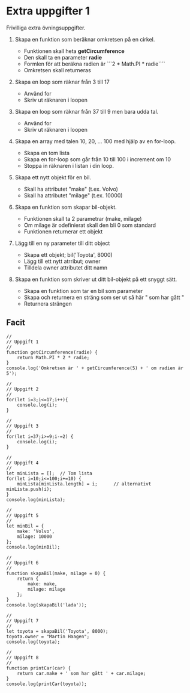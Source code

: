 # Extra uppgifter 1

Frivilliga extra övningsuppgifter. 

1. Skapa en funktion som beräknar omkretsen på en cirkel. 
    - Funktionen skall heta **getCircumference**
    - Den skall ta en parameter **radie**
    - Formlen för att beräkna radien är ```2 * Math.PI * radie````
    - Omkretsen skall returneras

2. Skapa en loop som räknar från 3 till 17
    - Använd for
    - Skriv ut räknaren i loopen

3. Skapa en loop som räknar från 37 till 9 men bara udda tal. 
    - Använd for
    - Skriv ut räknaren i loopen

4. Skapa en array med talen 10, 20, ... 100 med hjälp av en for-loop.
    - Skapa en tom lista
    - Skapa en for-loop som går från 10 till 100 i increment om 10
    - Stoppa in räknaren i listan i din loop.  

5. Skapa ett nytt objekt för en bil. 
    - Skall ha attributet "make" (t.ex. Volvo)
    - Skall ha attributet "milage" (t.ex. 10000)

6. Skapa en funktion som skapar bil-objekt. 
    - Funktionen skall ta 2 parametrar (make, milage)
    - Om milage är odefinierat skall den bli 0 som standard
    - Funktionen returnerar ett objekt

7. Lägg till en ny parameter till ditt object 
    - Skapa ett objekt; bil('Toyota', 8000)
    - Lägg till ett nytt atrribut; owner
    - Tilldela owner attributet ditt namn

8. Skapa en funktion som skriver ut ditt bil-objekt på ett snyggt sätt. 
    - Skapa en funktion som tar en bil som parameter
    - Skapa och returnera en sträng som ser ut så här "<make> som har gått <milage>"
    - Returnera strängen

## Facit
```
//
// Uppgift 1
//
function getCircumference(radie) {
    return Math.PI * 2 * radie;
}
console.log('Omkretsen är ' + getCircumference(5) + ' om radien är 5');

//
// Uppgift 2
//
for(let i=3;i<=17;i++){
    console.log(i);
}

//
// Uppgift 3
//
for(let i=37;i>=9;i-=2) {
    console.log(i);
}

// 
// Uppgift 4
//
let minLista = [];  // Tom lista
for(let i=10;i<=100;i+=10) {
    minLista[minLista.length] = i;      // alternativt minLista.push(i);
}
console.log(minLista);

//
// Uppgift 5
//
let minBil = {
    make: 'Volvo',
    milage: 10000
};
console.log(minBil);

// 
// Uppgift 6
//
function skapaBil(make, milage = 0) {
    return {
        make: make,
        milage: milage
    };
}
console.log(skapaBil('lada'));

// 
// Uppgift 7
//
let toyota = skapaBil('Toyota', 8000);
toyota.owner = "Martin Haagen";
console.log(toyota);

//
// Uppgift 8
//
function printCar(car) {
    return car.make + ' som har gått ' + car.milage;
}
console.log(printCar(toyota));

```

